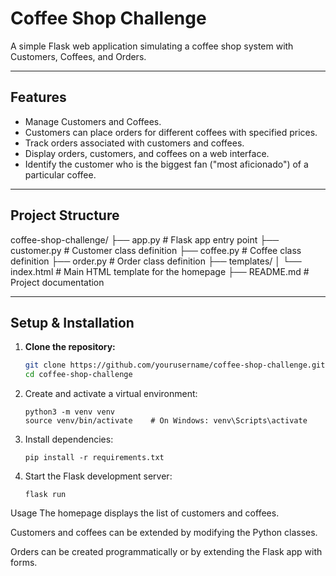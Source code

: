 
# Coffee Shop Challenge

A simple Flask web application simulating a coffee shop system with Customers, Coffees, and Orders.

---

## Features

- Manage Customers and Coffees.
- Customers can place orders for different coffees with specified prices.
- Track orders associated with customers and coffees.
- Display orders, customers, and coffees on a web interface.
- Identify the customer who is the biggest fan ("most aficionado") of a particular coffee.

---

## Project Structure
coffee-shop-challenge/
├── app.py # Flask app entry point
├── customer.py # Customer class definition
├── coffee.py # Coffee class definition
├── order.py # Order class definition
├── templates/
│ └── index.html # Main HTML template for the homepage
├── README.md # Project documentation


---

## Setup & Installation

1. **Clone the repository:**

   ```bash
   git clone https://github.com/yourusername/coffee-shop-challenge.git
   cd coffee-shop-challenge
2. Create and activate a virtual environment:

       python3 -m venv venv
       source venv/bin/activate    # On Windows: venv\Scripts\activate
3. Install dependencies:

       pip install -r requirements.txt
4. Start the Flask development server:

       flask run

 Usage
The homepage displays the list of customers and coffees.

Customers and coffees can be extended by modifying the Python classes.

Orders can be created programmatically or by extending the Flask app with forms.


